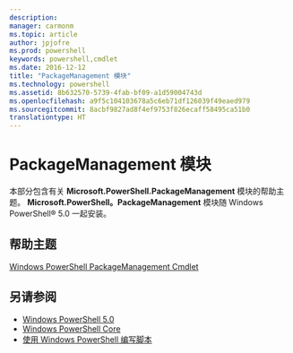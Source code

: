 ```yaml
---
description: 
manager: carmonm
ms.topic: article
author: jpjofre
ms.prod: powershell
keywords: powershell,cmdlet
ms.date: 2016-12-12
title: "PackageManagement 模块"
ms.technology: powershell
ms.assetid: 8b632570-5739-4fab-bf09-a1d59004743d
ms.openlocfilehash: a9f5c104103678a5c6eb71df126039f49eaed979
ms.sourcegitcommit: 8acbf9827ad8f4ef9753f826ecaff58495ca51b0
translationtype: HT
---
```

# <a name="packagemanagement-module"></a>PackageManagement 模块
本部分包含有关 **Microsoft.PowerShell.PackageManagement** 模块的帮助主题。 **Microsoft.PowerShell。PackageManagement** 模块随 Windows PowerShell® 5.0 一起安装。

## <a name="help-topics"></a>帮助主题
[Windows PowerShell PackageManagement Cmdlet](http://technet.microsoft.com/library/dn890706(v=wps.640).aspx)

## <a name="see-also"></a>另请参阅
- [Windows PowerShell 5.0](Windows-PowerShell-5.0.md)
- [Windows PowerShell Core](https://technet.microsoft.com/en-us/library/4b75f1e4-f327-48f3-92ab-bf5435094d41)
- [使用 Windows PowerShell 编写脚本](../../getting-started/fundamental/Scripting-with-Windows-PowerShell.md)

